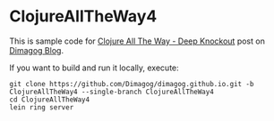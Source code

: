 # ClojureAllTheWay4

This is sample code for
[Clojure All The Way - Deep Knockout](http://dimagog.github.io/blog/clojure/clojurescript/2013/07/31/clojure-all-the-way-deep-knockout/)
post on
[Dimagog Blog](http://dimagog.github.io).

If you want to build and run it locally, execute:

```
git clone https://github.com/Dimagog/dimagog.github.io.git -b ClojureAllTheWay4 --single-branch ClojureAllTheWay4
cd ClojureAllTheWay4
lein ring server
```
